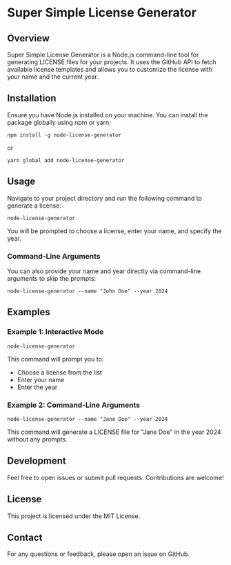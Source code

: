 # Super Simple License Generator

## Overview
Super Simple License Generator is a Node.js command-line tool for generating LICENSE files for your projects. It uses the GitHub API to fetch available license templates and allows you to customize the license with your name and the current year.

## Installation
Ensure you have Node.js installed on your machine. You can install the package globally using npm or yarn:

`npm install -g node-license-generator`

or

`yarn global add node-license-generator`

## Usage
Navigate to your project directory and run the following command to generate a license:

`node-license-generator`

You will be prompted to choose a license, enter your name, and specify the year.

### Command-Line Arguments
You can also provide your name and year directly via command-line arguments to skip the prompts:

`node-license-generator --name "John Doe" --year 2024`

## Examples

### Example 1: Interactive Mode
`node-license-generator`

This command will prompt you to:
- Choose a license from the list
- Enter your name
- Enter the year

### Example 2: Command-Line Arguments
`node-license-generator --name "Jane Doe" --year 2024`

This command will generate a LICENSE file for "Jane Doe" in the year 2024 without any prompts.

## Development
Feel free to open issues or submit pull requests. Contributions are welcome!

## License
This project is licensed under the MIT License.

## Contact
For any questions or feedback, please open an issue on GitHub.